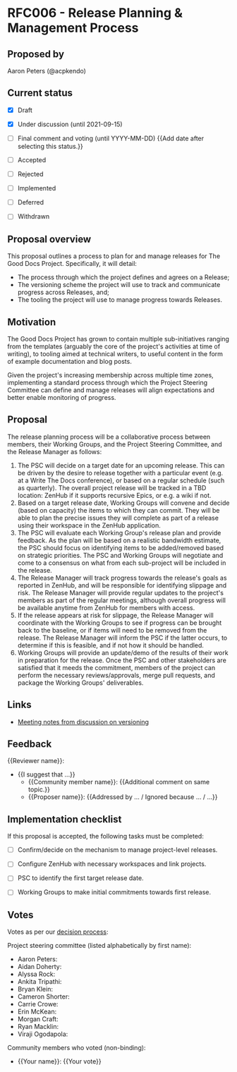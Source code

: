 # RFC006 - Release Planning & Management Process

## Proposed by

Aaron Peters (@acpkendo)

## Current status

- [x] Draft
- [x] Under discussion (until 2021-09-15)
- [ ] Final comment and voting (until YYYY-MM-DD) {{Add date after selecting this status.}}
- [ ] Accepted
- [ ] Rejected
- [ ] Implemented
- [ ] Deferred
- [ ] Withdrawn


## Proposal overview

This proposal outlines a process to plan for and manage releases for The Good Docs Project. Specifically, it will detail:

- The process through which the project defines and agrees on a Release;
- The versioning scheme the project will use to track and communicate progress across Releases, and;
- The tooling the project will use to manage progress towards Releases.


## Motivation

The Good Docs Project has grown to contain multiple sub-initiatives ranging from the templates (arguably the core of the project's activities at time of writing), to tooling aimed at technical writers, to useful content in the form of example documentation and blog posts.

Given the project's increasing membership across multiple time zones, implementing a standard process through which the Project Steering Committee can define and manage releases will align expectations and better enable monitoring of progress.


## Proposal

The release planning process will be a collaborative process between members, their Working Groups, and the Project Steering Committee, and the Release Manager as follows:

1. The PSC will decide on a target date for an upcoming release. This can be driven by the desire to release together with a particular event (e.g. at a Write The Docs conference), or based on a regular schedule (such as quarterly). The overall project release will be tracked in a TBD location: ZenHub if it supports recursive Epics, or e.g. a wiki if not.
1. Based on a target release date, Working Groups will convene and decide (based on capacity) the items to which they can commit. They will be able to plan the precise issues they will complete as part of a release using their workspace in the ZenHub application.
1. The PSC will evaluate each Working Group's release plan and provide feedback. As the plan will be based on a realistic bandwidth estimate, the PSC should focus on identifying items to be added/removed based on strategic priorities. The PSC and Working Groups will negotiate and come to a consensus on what from each sub-project will be included in the release.
1. The Release Manager will track progress towards the release's goals as reported in ZenHub, and will be responsible for identifying slippage and risk. The Release Manager will provide regular updates to the project's members as part of the regular meetings, although overall progress will be available anytime from ZenHub for members with access.
1. If the release appears at risk for slippage, the Release Manager will coordinate with the Working Groups to see if progress can be brought back to the baseline, or if items will need to be removed from the release. The Release Manager will inform the PSC if the latter occurs, to determine if this is feasible, and if not how it should be handled.
1. Working Groups will provide an update/demo of the results of their work in preparation for the release. Once the PSC and other stakeholders are satisfied that it meeds the commitment, members of the project can perform the necessary reviews/approvals, merge pull requests, and package the Working Groups' deliverables.


## Links

- [Meeting notes from discussion on versioning](https://docs.google.com/document/d/1Oc3hNhJRrXsr-abEmUKAdamC5aKJydtldvpcSK_Hv_E/edit)

## Feedback
{{Reviewer name}}:
- {{I suggest that ...}}
    - {{Community member name}}: {{Additional comment on same topic.}}
    - {{Proposer name}}: {{Addressed by ... / Ignored because ... / ...}}


## Implementation checklist

If this proposal is accepted, the following tasks must be completed:

- [ ] Confirm/decide on the mechanism to manage project-level releases.
- [ ] Configure ZenHub with necessary workspaces and link projects.
- [ ] PSC to identify the first target release date.
- [ ] Working Groups to make initial commitments towards first release.


## Votes

Votes as per our [decision process](https://thegooddocsproject.dev/decisions/):

Project steering committee (listed alphabetically by first name):

- Aaron Peters:
- Aidan Doherty:
- Alyssa Rock:
- Ankita Tripathi:
- Bryan Klein:
- Cameron Shorter:
- Carrie Crowe:
- Erin McKean:
- Morgan Craft:
- Ryan Macklin:
- Viraji Ogodapola:

Community members who voted (non-binding):

- {{Your name}}: {{Your vote}}
